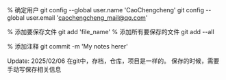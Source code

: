 <!-- Previous------------------------------------>
% 确定用户
git config --global user.name 'CaoChengcheng'
git config --global user.email 'caochengcheng_mail@qq.com'

% 添加要保存文件
git add 'file_name'
% 添加所有要保存的文件
git add --all

% 添加注释
git commit -m 'My notes herer'

<!-- ---------------------------------- -->
Update: 2025/02/06
在git中，存档，仓库，项目是一样的。
保存的时候，需要手动写保存相关信息

